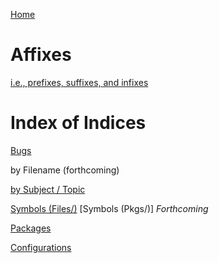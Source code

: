 [Home](https://github.com/dmparrishphd/Shapiro/blob/master/README.md)

Affixes
=======

[i.e., prefixes, suffixes, and infixes](https://github.com/dmparrishphd/Shapiro/blob/master/Files/7/4/0/glossaryAffixes.md)

Index of Indices
================

[Bugs](https://github.com/dmparrishphd/Shapiro/blob/master/Files/1/1/7/0/bugs.md)

by Filename (forthcoming)

[by Subject / Topic](https://github.com/dmparrishphd/Shapiro/blob/master/Files/3/5/0/indexSubj.md)

[Symbols (Files/)](../../../Files/2/1/2/0/symbols.files.dat)
[Symbols (Pkgs/)] _Forthcoming_

[Packages](../../../1/5/2/0/package.index.md)

[Configurations](../../../1/5/4/0/configurations.md)
